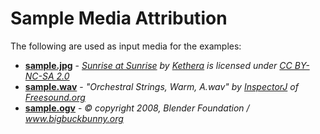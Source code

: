 # Sample Media Attribution

The following are used as input media for the examples:

- __[sample.jpg](sample.jpg)__ - *[Sunrise at Sunrise](https://www.flickr.com/photos/70841841@N00/2759737268) by [Kethera](https://www.flickr.com/photos/70841841@N00) is licensed under [CC BY-NC-SA 2.0](https://creativecommons.org/licenses/by-nc-sa/2.0/?ref=ccsearch&atype=rich)*
- __[sample.wav](sample.wav)__ - *"Orchestral Strings, Warm, A.wav" by [InspectorJ](www.jshaw.co.uk) of [Freesound.org](freesound.org)*
- __[sample.ogv](sample.ogv)__ - *&copy; copyright 2008, Blender Foundation / www.bigbuckbunny.org*
